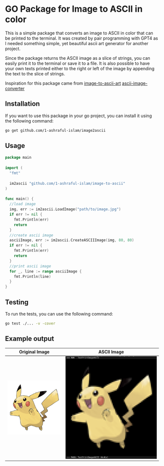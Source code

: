 # GO Package for Image to ASCII in color

This is a simple package that converts an image to ASCII in color that can be printed to the terminal. It was created by pair programming with GPT4 as I needed something simple, yet beautiful ascii art generator for another project.

Since the package returns the ASCII image as a slice of strings, you can easily print it to the terminal or save it to a file. It is also possible to have your own texts printed either to the right or left of the image by appending the text to the slice of strings.

Inspiration for this package came from [image-to-ascii-art](https://github.com/Sayutizxc/image-to-ascii-art) [ascii-image-converter](https://github.com/TheZoraiz/ascii-image-converter)

## Installation

If you want to use this package in your go project, you can install it using the following command:

```bash
go get github.com/1-ashraful-islam/image2ascii
```

## Usage

```go
package main

import (
  "fmt"

  im2ascii "github.com/1-ashraful-islam/image-to-ascii"
)

func main() {
  //load image
  img, err := im2ascii.LoadImage("path/to/image.jpg")
  if err != nil {
    fmt.Println(err)
    return
  }
  //create ascii image
  asciiImage, err := im2ascii.CreateASCIIImage(img, 80, 80)
  if err != nil {
    fmt.Println(err)
    return
  }
  //print ascii image
  for _, line := range asciiImage {
    fmt.Println(line)
  }
}
```

## Testing

To run the tests, you can use the following command:

```bash
go test ./... -v -cover
```

## Example output

| Original Image | ASCII Image |
|---|---|
![Pikachu](examples/pikachu.png) | ![Pikachu ASCII](examples/pikachu_ascii.png)

